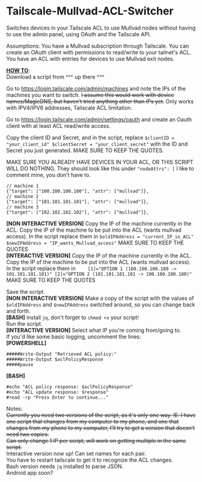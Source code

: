 # Tailscale-Mullvad-ACL-Switcher
Switches devices in your Tailscale ACL to use Mullvad nodes without having to use the admin panel, using OAuth and the Tailscale API.

Assumptions: You have a Mullvad subscription through Tailscale. You can create an OAuth client with permissions to read/write to your tailnet's ACL. You have an ACL with entries for devices to use Mullvad exit nodes.

<b><u>HOW TO</u></b>:</br>
Download a script from ^^^ up there ^^^

Go to https://login.tailscale.com/admin/machines and note the IPs of the machines you want to switch. <s>I assume this would work with device names/MagicDNS, but haven't tried anything other than IPs yet.</s> Only works with IPV4/IPV6 addresses, Tailscale ACL limitation.  

Go to https://login.tailscale.com/admin/settings/oauth and create an Oauth client with at least ACL read/write access.

Copy the client ID and Secret, and in the script, replace `$clientID = "your_client_id" $clientSecret = "your_client_secret"` with the ID and Secret you just generated. MAKE SURE TO KEEP THE QUOTES.


MAKE SURE YOU ALREADY HAVE DEVICES IN YOUR ACL, OR THIS SCRIPT WILL DO NOTHING. They should look like this under `"nodeAttrs": [`
I like to comment mine, you don't have to.

```
// machine 1
{"target": ["100.100.100.100"], "attr": ["mullvad"]},
// machine 2
{"target": ["101.101.101.101"], "attr": ["mullvad"]},
// machine 3
{"target": ["102.102.102.102"], "attr": ["mullvad"]},
```

<b>[NON INTERACTIVE VERSION]</b> Copy the IP of the machine currently in the ACL. Copy the IP of the machine to be put into the ACL (wants mullvad access). In the script replace them in  `$oldIPAddress = "current_IP_in_ACL" $newIPAddress = "IP_wants_Mullvad_access"` MAKE SURE TO KEEP THE QUOTES</br>
<b>[INTERACTIVE VERSION]</b> Copy the IP of the machine currently in the ACL. Copy the IP of the machine to be put into the ACL (wants mullvad access). In the script replace them in  `    [1]="OPTION 1 (100.100.100.100 -> 101.101.101.101)" [2]="OPTION 2 (101.101.101.101 -> 100.100.100.100)"` MAKE SURE TO KEEP THE QUOTES</br>

Save the script.</br>
<b>[NON INTERACTIVE VERSION]</b> Make a copy of the script with the values of  `$oldIPAddress` and `$newIPAddress` switched around, so you can change back and forth.</br>
<b>[BASH]</b> install `jq`, don't forget to `chmod +x` your script!</br>
Run the script.</br>
<b>[INTERACTIVE VERSION]</b> Select what IP you're coming from/going to.</br>
If you'd like some basic logging, uncomment the lines:</br>
<b>[POWERSHELL]</b>
```
#####Write-Output "Retrieved ACL policy:"
#####Write-Output $aclPolicyResponse
#####pause
```
<b>[BASH]</b>
```
#echo "ACL policy response: $aclPolicyResponse"
#echo "ACL update response: $response"
#read -rp "Press Enter to continue..."
```

Notes:</br>
<s>Currently you need two versions of the script, as it's only one way. IE: I have one script that changes from my computer to my phone, and one that changes from my phone to my computer, I'll try to get a version that doesn't need two copies.</br>
Can only change 1 IP per script, will work on getting multiple in the same script.</s></br>
Interactive version now up! Can set names for each pair.</br>
You have to restart tailscale to get it to recognize the ACL changes.</br>
Bash version needs `jq` installed to parse JSON.</br>
Android app soon?
